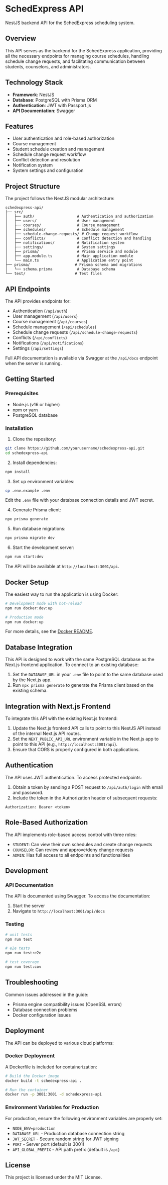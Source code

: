 # SchedExpress API

NestJS backend API for the SchedExpress scheduling system.

## Overview

This API serves as the backend for the SchedExpress application, providing all the necessary endpoints for managing course schedules, handling schedule change requests, and facilitating communication between students, counselors, and administrators.

## Technology Stack

- **Framework**: NestJS
- **Database**: PostgreSQL with Prisma ORM
- **Authentication**: JWT with Passport.js
- **API Documentation**: Swagger

## Features

- User authentication and role-based authorization
- Course management
- Student schedule creation and management
- Schedule change request workflow
- Conflict detection and resolution
- Notification system
- System settings and configuration

## Project Structure

The project follows the NestJS modular architecture:

```
schedexpress-api/
├── src/
│   ├── auth/                   # Authentication and authorization
│   ├── users/                  # User management
│   ├── courses/                # Course management
│   ├── schedules/              # Schedule management
│   ├── schedule-change-requests/ # Change request workflow
│   ├── conflicts/              # Conflict detection and handling
│   ├── notifications/          # Notification system
│   ├── settings/               # System settings
│   ├── prisma/                 # Prisma service and module
│   ├── app.module.ts           # Main application module
│   └── main.ts                 # Application entry point
├── prisma/                    # Prisma schema and migrations
│   └── schema.prisma           # Database schema
└── test/                      # Test files
```

## API Endpoints

The API provides endpoints for:

- Authentication (`/api/auth`)
- User management (`/api/users`)
- Course management (`/api/courses`)
- Schedule management (`/api/schedules`)
- Schedule change requests (`/api/schedule-change-requests`)
- Conflicts (`/api/conflicts`)
- Notifications (`/api/notifications`)
- Settings (`/api/settings`)

Full API documentation is available via Swagger at the `/api/docs` endpoint when the server is running.

## Getting Started

### Prerequisites

- Node.js (v16 or higher)
- npm or yarn
- PostgreSQL database

### Installation

1. Clone the repository:
```bash
git clone https://github.com/yourusername/schedexpress-api.git
cd schedexpress-api
```

2. Install dependencies:
```bash
npm install
```

3. Set up environment variables:
```bash
cp .env.example .env
```
Edit the `.env` file with your database connection details and JWT secret.

4. Generate Prisma client:
```bash
npx prisma generate
```

5. Run database migrations:
```bash
npx prisma migrate dev
```

6. Start the development server:
```bash
npm run start:dev
```

The API will be available at `http://localhost:3001/api`.

## Docker Setup

The easiest way to run the application is using Docker:

```bash
# Development mode with hot-reload
npm run docker:dev:up

# Production mode
npm run docker:up
```

For more details, see the [Docker README](README-DOCKER.md).

## Database Integration

This API is designed to work with the same PostgreSQL database as the Next.js frontend application. To connect to an existing database:

1. Set the `DATABASE_URL` in your `.env` file to point to the same database used by the Next.js app.
2. Run `npx prisma generate` to generate the Prisma client based on the existing schema.

## Integration with Next.js Frontend

To integrate this API with the existing Next.js frontend:

1. Update the Next.js frontend API calls to point to this NestJS API instead of the internal Next.js API routes.
2. Set the `NEXT_PUBLIC_API_URL` environment variable in the Next.js app to point to this API (e.g., `http://localhost:3001/api`).
3. Ensure that CORS is properly configured in both applications.

## Authentication

The API uses JWT authentication. To access protected endpoints:

1. Obtain a token by sending a POST request to `/api/auth/login` with email and password.
2. Include the token in the Authorization header of subsequent requests:
```
Authorization: Bearer <token>
```

## Role-Based Authorization

The API implements role-based access control with three roles:

- `STUDENT`: Can view their own schedules and create change requests
- `COUNSELOR`: Can review and approve/deny change requests
- `ADMIN`: Has full access to all endpoints and functionalities

## Development

### API Documentation

The API is documented using Swagger. To access the documentation:

1. Start the server
2. Navigate to `http://localhost:3001/api/docs`

### Testing

```bash
# unit tests
npm run test

# e2e tests
npm run test:e2e

# test coverage
npm run test:cov
```

## Troubleshooting
Common issues addressed in the guide:
- Prisma engine compatibility issues (OpenSSL errors)
- Database connection problems
- Docker configuration issues

## Deployment

The API can be deployed to various cloud platforms:

### Docker Deployment

A Dockerfile is included for containerization:

```bash
# Build the Docker image
docker build -t schedexpress-api .

# Run the container
docker run -p 3001:3001 -d schedexpress-api
```

### Environment Variables for Production

For production, ensure the following environment variables are properly set:

- `NODE_ENV=production`
- `DATABASE_URL` - Production database connection string
- `JWT_SECRET` - Secure random string for JWT signing
- `PORT` - Server port (default is 3001)
- `API_GLOBAL_PREFIX` - API path prefix (default is `/api`)

## License

This project is licensed under the MIT License.
